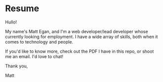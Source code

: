 # Resume

Hullo! 

My name's Matt Egan, and I'm a web developer/lead developer whose currently looking for employment. I have a wide array of skills, both when it comes to technology and people.

If you'd like to know more, check out the PDF I have in this repo, or shoot me an email. I'd love to chat!

Thank you,

Matt